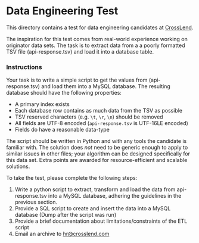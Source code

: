 # Data Engineering Test

This directory contains a test for data engineering candidates at [CrossLend](https://www.crosslend..com).

The inspiration for this test comes from real-world experience working on originator data sets. 
The task is to extract data from a a poorly formatted TSV file (api-response.tsv) and load it into a database table.

### Instructions

Your task is to write a simple script to get the values from (api-response.tsv) and load them into a MySQL database.
The resulting database should have the following properties:

* A primary index exists
* Each database row contains as much data from the TSV as possible
* TSV reserved characters (e.g. `\t`, `\r`, `\n`) should be removed
* All fields are UTF-8 encoded (`api-response.tsv` is UTF-16LE encoded)
* Fields do have a reasonable data-type 

The script should be written in Python and with any tools the candidate is familiar with. The solution does *not*
need to be generic enough to apply to similar issues in other files; your algorithm can be designed specifically for this
data set. Extra points are awarded for resource-efficient and scalable solutions.

To take the test, please complete the following steps:

1. Write a python script to extract, transform and load the data from api-response.tsv into a MySQL database, adhering the guidelines in the previous section.
2. Provide a SQL script to create and insert the data into a MySQL database (Dump after the script was run)
3. Provide a brief documentation about limitations/constraints of the ETL script 
4. Email an archive to [hr@crosslend.com](mailto:hr@crosslend.com)
